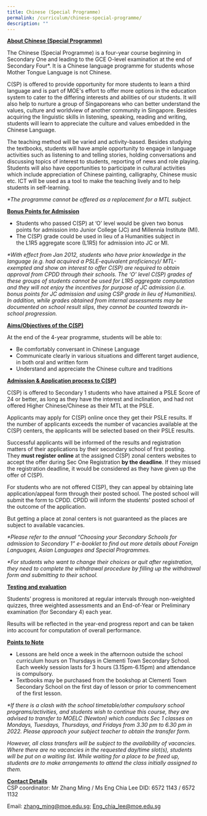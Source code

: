 ```yaml
---
title: Chinese (Special Programme)
permalink: /curriculum/chinese-special-programme/
description: ""
---
```

**<u>About Chinese (Special Programme)</u>**

The Chinese (Special Programme) is a four-year course beginning in Secondary One and leading to the GCE O-level examination at the end of Secondary Four\*. It is a Chinese language programme for students whose Mother Tongue Language is not Chinese.

C(SP) is offered to provide opportunity for more students to learn a third language and&nbsp;is part of MOE's effort to offer more options in the education system to cater to the differing interests and abilities of our students. It will also help to nurture a group of Singaporeans who can better understand the values, culture and worldview of another community in Singapore. Besides acquiring the linguistic skills in listening, speaking, reading and writing, students will learn to appreciate the culture and values embedded in the Chinese Language.

The teaching method will be varied and activity-based. Besides studying the textbooks, students will have ample opportunity to engage in language activities such as listening to and telling stories, holding conversations and discussing topics of interest to students, reporting of news and role playing. Students will also have opportunities to participate in cultural activities which include appreciation of Chinese painting, calligraphy, Chinese music etc. ICT will be used as a tool to make the teaching lively and to help students in self-learning.

_\*The programme&nbsp;cannot be offered as a replacement for a MTL subject._

  

**<u>Bonus Points for Admission</u>**

*   Students who passed C(SP) at ‘O’ level would be given two bonus points&nbsp;for admission into Junior College (JC) and Millennia Institute (MI).
*   The C(SP) grade could be used in lieu of a Humanities subject in the&nbsp;L1R5 aggregate score (L1R5) for admission into JC or MI.

_\*With effect from Jan 2012, students who have prior knowledge in the language (e.g. had acquired a PSLE-equivalent proficiency)/ MTL-exempted and show an interest to offer C(SP) are required to obtain approval from CPDD through their schools. The ‘O’ level C(SP) grades of these groups of students cannot be used for L1R5 aggregate computation and they will not enjoy the incentives for purpose of JC admission (i.e. bonus points for JC admission and using CSP grade in lieu of Humanities). In addition, while grades obtained from internal assessments may be documented on school result slips, they cannot be counted towards in-school progression._

**<u>Aims/Objectives of the C(SP)</u>**

At the end of the 4-year programme, students will be able to:

*   Be comfortably conversant in Chinese Language
*   Communicate clearly in various situations and different target audience, in both oral and written form
*   Understand and appreciate the Chinese culture and traditions

**<u>Admission &amp; Application process to C(SP)</u>**

C(SP) is offered to Secondary 1 students who have attained a PSLE Score of 24 or better, as long as they have the interest and inclination, and had not offered Higher Chinese/Chinese as their MTL at the PSLE.

Applicants may apply for C(SP) online once they get their PSLE results. If the number of applicants exceeds the number of vacancies available at the C(SP) centers, the applicants will be selected based on their PSLE results.

Successful applicants will be informed of the results and registration matters of their applications by their secondary school of first posting. They&nbsp;**must register online**&nbsp;at the assigned C(SP) zonal centers websites to accept the offer during Sec One Registration&nbsp;**by the deadline**. If they missed the registration deadline, it would be considered as they have given up the offer of C(SP).

For students who are not offered C(SP), they can appeal by obtaining late application/appeal form through their posted school. The posted school will submit the form to CPDD. CPDD will inform the students' posted school of the outcome of the application.

But getting a place at zonal centers is not guaranteed as the places are subject to available vacancies.

_\*Please refer to the annual “Choosing your Secondary Schools for admission to Secondary 1” e-booklet to find out more details about Foreign Languages, Asian Languages and Special Programmes._

_\*For students who want to change their choices or quit after registration, they need to complete the withdrawal procedure by filling up the withdrawal form and submitting to their school._

**<u>Testing and evaluation</u>**

Students’ progress is monitored at regular intervals through non-weighted quizzes, three weighted assessments and an End-of-Year or Preliminary examination (for Secondary 4) each year.

Results will be reflected in the year-end progress report and can be taken into account for computation of overall performance.

  

**<u>Points to Note</u>**

*   Lessons are held once a week in the afternoon outside the school curriculum hours on Thursdays in Clementi Town Secondary School. Each weekly session lasts for 3 hours (3.15pm-6.15pm) and attendance is compulsory.
*   Textbooks may be purchased from the bookshop at Clementi Town Secondary School on the first day of lesson or prior to commencement of the first lesson.

_\*If there is a clash with the school timetable/other compulsory school programs/activities, and students wish to continue this course, they are advised to transfer to MOELC (Newton) which conducts Sec 1 classes on Mondays, Tuesdays, Thursdays, and Fridays from 3.30 pm to 6.30 pm in 2022. Please approach your subject teacher to obtain the transfer form._

_However, all class transfers will be subject to the availability of vacancies. Where there are no vacancies in the requested day/time slot(s), students will be put on a waiting list. While waiting for a place to be freed up, students are to make arrangements to attend the class initially assigned to them._

**<u>Contact Details</u>**  
CSP coordinator: Mr Zhang Ming / Ms  Eng Chia Lee
DID: 6572 1143 / 6572 1132

Email: zhang_ming@moe.edu.sg; Eng_chia_lee@moe.edu.sg
